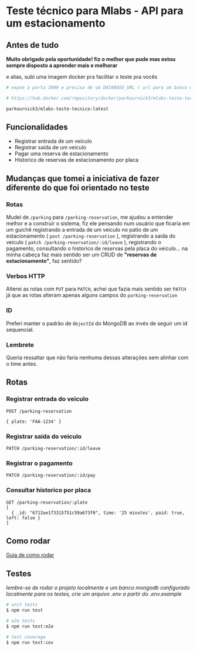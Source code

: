 # Teste técnico para Mlabs - API para um estacionamento

## Antes de tudo

**Muito obrigado pela oportunidade! fiz o melhor que pude mas estou sempre disposto a aprender mais e melhorar**

e alias, subi uma imagem docker pra facilitar o teste pra vocês

```bash
# expoe a porta 3000 e precisa de um DATABASE_URL ( url para um banco mongodb )

# https://hub.docker.com/repository/docker/parkournick3/mlabs-teste-tecnico/general

parkournick3/mlabs-teste-tecnico:latest
```

## Funcionalidades

- Registrar entrada de um veículo
- Registrar saída de um veículo
- Pagar uma reserva de estacionamento
- Historico de reservas de estacionamento por placa

## Mudanças que tomei a iniciativa de fazer diferente do que foi orientado no teste

### Rotas

Mudei de `/parking` para `/parking-reservation`, me ajudou a entender melhor e a construir o sistema, fiz ele pensando num usuário que ficaria em um guichê registrando a entrada de um veiculo no patio de um estacionamento ( `post /parking-reservation` ), registrando a saida do veiculo ( `patch /parking-reservation/:id/leave` ), registrando o pagamento, consultando o historico de reservas pela placa do veiculo... na minha cabeça faz mais sentido ser um CRUD de **"reservas de estacionamento"**, faz sentido?

### Verbos HTTP

Alterei as rotas com `PUT` para `PATCH`, achei que fazia mais sentido ser `PATCH` já que as rotas alteram apenas alguns campos do `parking-reservation`

### ID

Preferi manter o padrão de `ObjectId` do MongoDB ao invés de seguir um id sequencial.

### Lembrete

Queria ressaltar que não faria nenhuma dessas alterações sem alinhar com o time antes.

## Rotas

### Registrar entrada do veiculo

```
POST /parking-reservation

{ plate: 'FAA-1234' }

```

### Registrar saida do veiculo

```
PATCH /parking-reservation/:id/leave
```

### Registrar o pagamento

```
PATCH /parking-reservation/:id/pay
```

### Consultar historico por placa

```
GET /parking-reservation/:plate
[
  { _id: "6713ae1f3315751c59a673f0", time: '25 minutes', paid: true, left: false }
]
```

## Como rodar

[Guia de como rodar](INSTALL.md)

## Testes

_lembre-se de rodar o projeto localmente e um banco mongodb configurado localmente para os testes, crie um arquivo .env a partir do .env.example_

```bash
# unit tests
$ npm run test

# e2e tests
$ npm run test:e2e

# test coverage
$ npm run test:cov
```

